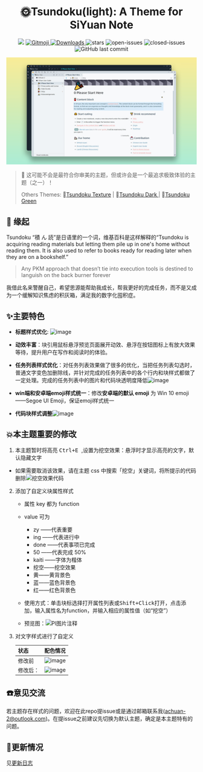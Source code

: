 <h1 align="center">🌞Tsundoku(light): A Theme for SiYuan Note</h1>

<p align="center">          
           <a title="Hits" target="_blank" href="https://github.com/Achuan-2/siyuan-themes-tsundoku-light"><img src="https://hits.b3log.org/Achuan-2/siyuan-themes-tsundoku-light.svg" ></a>
           <a href="https://gitmoji.dev">
             <img src="https://img.shields.io/badge/gitmoji-%20😜%20😍-FFDD67.svg?style=flat-square" alt="Gitmoji">
           </a>
           <a href="https://github.com/Achuan-2/siyuan-themes-tsundoku-light/releases/latest/download/siyuan-themes-tsundoku-light.zip">
                      <img src="https://img.shields.io/github/downloads/Achuan-2/siyuan-themes-tsundoku-light/total?logo=github" alt="Downloads">
           </a>
           <a href="https://github.com/Achuan-2/siyuan-themes-tsundoku-light/releases">
                      <https://img.shields.io/github/release/Achuan-2/siyuan-themes-tsundoku-light.svg" alt="Release">
           </a>
           <img src="https://img.shields.io/github/stars/Achuan-2/siyuan-themes-tsundoku-light" alt="stars">
           <img src="https://img.shields.io/github/issues-raw/Achuan-2/siyuan-themes-tsundoku-light" alt="open-issues">
           <img src="https://img.shields.io/github/issues-closed-raw/Achuan-2/siyuan-themes-tsundoku-light" alt="closed-issues">
          <img src="https://img.shields.io/github/last-commit/Achuan-2/siyuan-themes-tsundoku-light" alt="GitHub last commit">
</p>

![preview](preview.png)

> 🎠 这可能不会是最符合你审美的主题，但或许会是一个最追求极致体验的主题（之一）！
> 
> Others Themes: 🧇[Tsundoku Texture](https://github.com/Achuan-2/siyuan-themes-tsundoku-texture) | 🌛[Tsundoku Dark ](https://github.com/Achuan-2/siyuan-themes-tsundoku) | 🥗[Tsundoku Green](https://github.com/Achuan-2/siyuan-themes-tsundoku-green)

## 💌 **缘起**

Tsundoku “積 ん 読”是日语里的一个词，维基百科是这样解释的“Tsundoku is acquiring reading materials but letting them pile up in one's home without reading them. It is also used to refer to books ready for reading later when they are on a bookshelf.”

> Any PKM approach that doesn’t tie into execution tools is destined to languish on the back burner forever

我借此名来警醒自己，希望思源能帮助我成长，帮我更好的完成任务，而不是又成为一个缓解知识焦虑的积灰箱，满足我的数字化囤积症。



## ✨主要特色
                                                                                                                             
* **标题样式优化**: ![image](https://user-images.githubusercontent.com/60436214/132635300-18a6ff9b-ae04-48df-adeb-d121177760f6.png)
* **动效丰富**：块引用鼠标悬浮预览页面展开动效、悬浮在按钮图标上有放大效果等待，提升用户在写作和阅读时的体验。
* **任务列表样式优化**：对任务列表效果做了很多的优化，当把任务列表勾选时，普通文字变色加删除线，并针对完成的任务列表中的各个行内和块样式都做了一定处理。完成的任务列表中的图片和代码块透明度降低![image](https://user-images.githubusercontent.com/60436214/132628061-742bce8f-00be-4f6d-9a76-32c9ef253c7f.png)

* **win端和安卓端emoji样式统一**：修改**安卓端的默认 emoji** 为 Win 10 emoji——Segoe UI Emoji，保证emoji样式统一
* **代码块样式调整**![image](https://user-images.githubusercontent.com/60436214/132628072-31619c0c-63c7-4e5a-82ba-aa1e12a56f47.png)

## 💥本主题重要的修改

1.  本主题暂时将高亮 <kbd>Ctrl+E </kbd>,设置为挖空效果：悬浮时才显示高亮的文字，默认隐藏文字 

   * 如果需要取消该效果，请在主题 css 中搜索「挖空」关键词，将所提示的代码删除![挖空效果代码](https://b3logfile.com/siyuan/1610205759005/assets/image-20210811113010-dpmose7.png)
2. 添加了自定义块属性样式

   * 属性 key 都为 function
   * value 可为

     * zy ——代表重要
     * ing ——代表进行中
     * done ——代表事项已完成
     * 50 ——代表完成 50%
     * kaiti ——字体为楷体
     * 挖空——挖空效果
     * 黄——黄背景色
     * 蓝——蓝色背景色
     * 红——红色背景色
   * 使用方式：单击块标选择打开属性列表或<kbd>Shift+Click</kbd>打开，点击<kbd>添加</kbd>，输入属性名为function，并输入相应的属性值（如“挖空”）
   * 预览图：![Pl图片注释](https://b3logfile.com/siyuan/1610205759005/assets/image-20210811113600-e59xodn.png)
3. 对文字样式进行了自定义

   | 状态     | 配色情况                                                                                        |
   | -------- | ----------------------------------------------------------------------------------------------- |
   | 修改前   | ![image](https://user-images.githubusercontent.com/60436214/132626819-fed6f256-b6b0-4ac1-b5f7-91ac51034adc.png)|
   | 修改后： | ![image](https://user-images.githubusercontent.com/60436214/129700927-eea97dc7-3038-4577-b2d9-d1a24fbcd274.png)|

## **☎️意见交流**


若主题存在样式的问题，欢迎在此repo提issue或是通过邮箱联系我(achuan-2@outlook.com)。在提issue之前建议先切换为默认主题，确定是本主题特有的问题。


## **🚀更新情况**

见[更新日志](CHANGE_LOGS.md)
